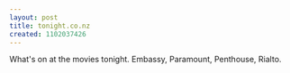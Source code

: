 ```yaml
---
layout: post
title: tonight.co.nz
created: 1102037426
---
```

What's on at the movies tonight.  Embassy, Paramount, Penthouse, Rialto.
